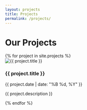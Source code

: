 ```yaml
---
layout: projects
title: Projects
permalink: /projects/
---
```


<h1>Our Projects</h1>
{% for project in site.projects %}
  <div class="project">
    <img src="{{ project.image }}" alt="{{ project.title }}">
    <h3>{{ project.title }}</h3>
    <p>{{ project.date | date: "%B %d, %Y" }}</p>
    <p>{{ project.description }}</p>
  </div>
{% endfor %}
